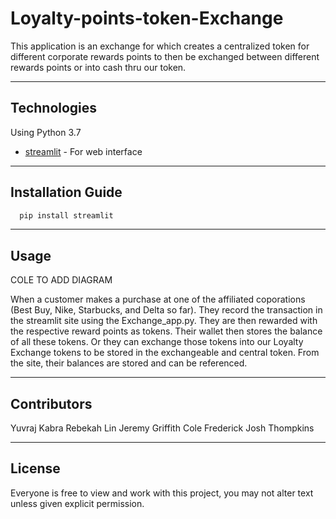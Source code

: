 # Loyalty-points-token-Exchange

This application is an exchange for which creates a centralized token for different corporate rewards points to then be exchanged between different rewards points or into cash thru our token.

---

## Technologies

Using Python 3.7

* [streamlit](https://github.com/streamlit) - For web interface

---

## Installation Guide

```python
  pip install streamlit
```

---

## Usage

COLE TO ADD DIAGRAM

When a customer makes a purchase at one of the affiliated coporations (Best Buy, Nike, Starbucks, and Delta so far). They record the transaction in the streamlit site using the Exchange_app.py. They are then rewarded with the respective reward points as tokens. Their wallet then stores the balance of all these tokens. Or they can exchange those tokens into our Loyalty Exchange tokens to be stored in the exchangeable and central token. From the site, their balances are stored and can be referenced. 

---

## Contributors
Yuvraj Kabra
Rebekah Lin
Jeremy Griffith
Cole Frederick
Josh Thompkins

---

## License

Everyone is free to view and work with this project, you may not alter text unless given explicit permission.
